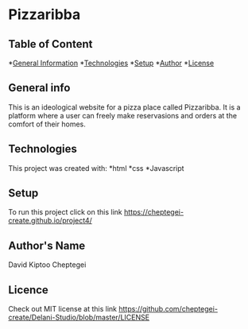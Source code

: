 # Pizzaribba
## Table of Content
*[General Information](#general-info)
*[Technologies](#technologies)
*[Setup](#setup)
*[Author](#author)
*[License](#license)
## General info
This is an ideological website for a pizza place called Pizzaribba. It is a platform where a user can freely make reservasions and orders at the comfort of their homes.
## Technologies
This project was created with:
*html
*css
*Javascript
## Setup
To run this project click on this link https://cheptegei-create.github.io/project4/
## Author's Name
David Kiptoo Cheptegei
## Licence
Check out MIT license at this link https://github.com/cheptegei-create/Delani-Studio/blob/master/LICENSE
